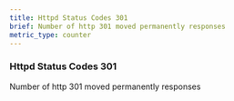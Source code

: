```yaml
---
title: Httpd Status Codes 301
brief: Number of http 301 moved permanently responses
metric_type: counter
---
```

### Httpd Status Codes 301

Number of http 301 moved permanently responses